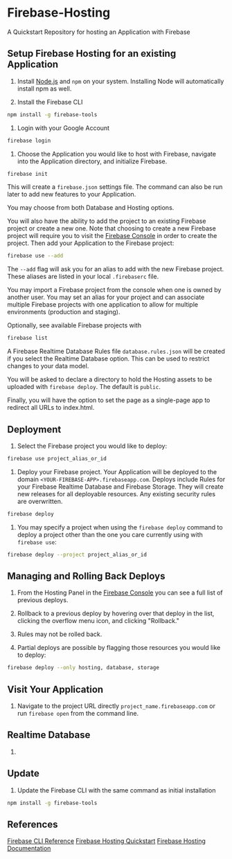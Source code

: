 # Firebase-Hosting

A Quickstart Repository for hosting an Application with Firebase

## Setup Firebase Hosting for an existing Application

1. Install [Node.js](https://nodejs.org/) and `npm` on your system. Installing Node will automatically install npm as well.

1. Install the Firebase CLI

```sh
npm install -g firebase-tools
```

1. Login with your Google Account

```sh
firebase login
```

1. Choose the Application you would like to host with Firebase, navigate into the Application directory, and initialize Firebase.

```sh
firebase init
```

This will create a `firebase.json` settings file. The command can also be run later to add new features to your Application.

You may choose from both Database and Hosting options.

You will also have the ability to add the project to an existing Firebase project or create a new one. Note that choosing to create a new Firebase project will require you to visit the [Firebase Console](console.firebase.google.com) in order to create the project. Then add your Application to the Firebase project:

```sh
firebase use --add
```

The `--add` flag will ask you for an alias to add with the new Firebase project. These aliases are listed in your local `.firebaserc` file.

You may import a Firebase project from the console when one is owned by another user. You may set an alias for your project and can associate multiple Firebase projects with one application to allow for multiple environments (production and staging).

Optionally, see available Firebase projects with

```sh
firebase list
```

A Firebase Realtime Database Rules file `database.rules.json` will be created if you select the Realtime Database option. This can be used to restrict changes to your data model.

You will be asked to declare a directory to hold the Hosting assets to be uploaded with `firebase deploy`. The default is `public`.

Finally, you will have the option to set the page as a single-page app to redirect all URLs to index.html.

## Deployment

1. Select the Firebase project you would like to deploy:

```sh
firebase use project_alias_or_id
```

1. Deploy your Firebase project. Your Application will be deployed to the domain `<YOUR-FIREBASE-APP>.firebaseapp.com`. Deploys include Rules for your Firebase Realtime Database and Firebase Storage. They will create new releases for all deployable resources. Any existing security rules are overwritten.

```sh
firebase deploy
```

1. You may specify a project when using the `firebase deploy` command to deploy a project other than the one you care currently using with `firebase use`:

```sh
firebase deploy --project project_alias_or_id
```

## Managing and Rolling Back Deploys

1. From the Hosting Panel in the [Firebase Console](console.firebase.google.com) you can see a full list of previous deploys.

1. Rollback to a previous deploy by hovering over that deploy in the list, clicking the overflow menu icon, and clicking "Rollback."

1. Rules may not be rolled back.

1. Partial deploys are possible by flagging those resources you would like to deploy:

```sh
firebase deploy --only hosting, database, storage
```

## Visit Your Application

1. Navigate to the project URL directly `project_name.firebaseapp.com` or run `firebase open` from the command line.

## Realtime Database

1.

## Update

1. Update the Firebase CLI with the same command as initial installation

```sh
npm install -g firebase-tools
```

## References

[Firebase CLI Reference](https://firebase.google.com/docs/cli/)
[Firebase Hosting Quickstart](https://firebase.google.com/docs/hosting/quickstart)
[Firebase Hosting Documentation](https://firebase.google.com/docs/hosting/)
